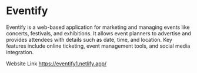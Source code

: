 # Eventify
 Eventify is a web-based application for marketing and managing events like concerts, festivals, and exhibitions. It allows event planners to advertise and provides attendees with details such as date, time, and location. Key features include online ticketing, event management tools, and social media integration.

Website Link
https://eventify1.netlify.app/
